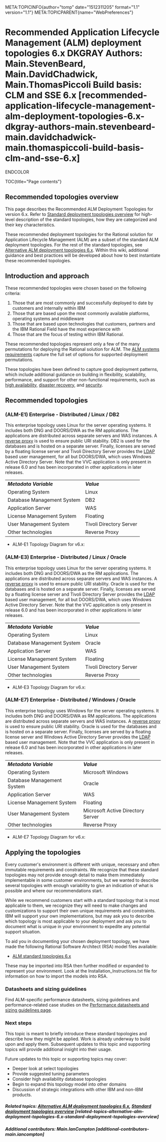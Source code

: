 META:TOPICINFO{author="tomp" date="1512311205" format="1.1"
version="1.1"} META:TOPICPARENT{name="WebPreferences"}

# Recommended Application Lifecycle Management (ALM) deployment topologies 6.x DKGRAY Authors: Main.StevenBeard, Main.DavidChadwick, Main.ThomasPiccoli Build basis: CLM and SSE 6.x [recommended-application-lifecycle-management-alm-deployment-topologies-6.x-dkgray-authors-main.stevenbeard-main.davidchadwick-main.thomaspiccoli-build-basis-clm-and-sse-6.x]

ENDCOLOR

TOC{title="Page contents"}

## Recommended topologies overview

This page describes the Recommended ALM Deployment Topologies for
version 6.x. Refer to [Standard deployment topologies
overview](StandardTopologiesOverview) for high-level description of the
standard topologies, how they are categorized and their key
characteristics.

These recommended deployment topologies for the Rational solution for
Application Lifecycle Management (ALM) are a subset of the standard ALM
deployment topologies. For the rest of the standard topologies, see
[Alternative ALM deployment topologies
6.x](AlternativeALMDeploymentTopologies6). Within this wiki, additional
guidance and best practices will be developed about how to best
instantiate these recommended topologies.

## Introduction and approach

These recommended topologies were chosen based on the following
criteria:

1.  Those that are most commonly and successfully deployed to date by
    customers and internally within IBM
2.  Those that are based upon the most commonly available platforms,
    operating systems and middleware
3.  Those that are based upon technologies that customers, partners and
    the IBM Rational Field have the most experience with
4.  Those that are the focus of testing within IBM Rational.

These recommended topologies represent only a few of the many
permutations for deploying the Rational solution for ALM. The [ALM
systems requirements](DeploymentInstallingUpgradingAndMigrating) capture
the full set of options for supported deployment permutations.

These topologies have been defined to capture good deployment patterns,
which include additional guidance on building in flexibility,
scalability, performance, and support for other non-functional
requirements, such as [high availability](HighAvailability), [disaster
recovery](DisasterRecovery), and [security](JTSAuthenticationExplained).

## Recommended topologies

### (ALM-E1) Enterprise - Distributed / Linux / DB2

This enterprise topology uses Linux for the server operating systems. It
includes both DNG and DOORS/DWA as the RM applications. The applications
are distributed across separate servers and WAS instances. A [reverse
proxy](InstallProxyServers) is used to ensure public URI stability. DB2
is used for the databases and is hosted on a separate server. Finally,
licenses are served by a floating license server and Tivoli Directory
Server provides the [LDAP](ConfigureCLMOnWASWithLDAP) based user
management, for all but DOORS/DWA, which uses Windows Active Directory
Server. Note that the VVC application is only present in release 6.0 and
has been incorporated in other applications in later releases.

|                            |                         |
|----------------------------|-------------------------|
| ***Metadata Variable***    | ***Value***             |
| Operating System           | Linux                   |
| Database Management System | DB2                     |
| Application Server         | WAS                     |
| License Management System  | Floating                |
| User Management System     | Tivoli Directory Server |
| Other technologies         | Reverse Proxy           |

-   ALM-E1 Topology Diagram for v6.x:

### (ALM-E3) Enterprise - Distributed / Linux / Oracle

This enterprise topology uses Linux for the server operating systems. It
includes both DNG and DOORS/DWA as the RM applications. The applications
are distributed across separate servers and WAS instances. A [reverse
proxy](InstallProxyServers) is used to ensure public URI stability.
Oracle is used for the databases and is hosted on a separate server.
Finally, licenses are served by a floating license server and Tivoli
Directory Server provides the [LDAP](ConfigureCLMOnWASWithLDAP) based
user management, for all but DOORS/DWA, which uses Windows Active
Directory Server. Note that the VVC application is only present in
release 6.0 and has been incorporated in other applications in later
releases.

|                            |                         |
|----------------------------|-------------------------|
| ***Metadata Variable***    | ***Value***             |
| Operating System           | Linux                   |
| Database Management System | Oracle                  |
| Application Server         | WAS                     |
| License Management System  | Floating                |
| User Management System     | Tivoli Directory Server |
| Other technologies         | Reverse Proxy           |

-   ALM-E3 Topology Diagram for v6.x:

### (ALM-E7) Enterprise - Distributed / Windows / Oracle

This enterprise topology uses Windows for the server operating systems.
It includes both DNG and DOORS/DWA as RM applications. The applications
are distributed across separate servers and WAS instances. A [reverse
proxy](InstallProxyServers) is used to ensure public URI stability.
Oracle is used for the databases and is hosted on a separate server.
Finally, licenses are served by a floating license server and Windows
Active Directory Server provides the [LDAP](ConfigureCLMOnWASWithLDAP)
based user management. Note that the VVC application is only present in
release 6.0 and has been incorporated in other applications in later
releases.

|                            |                                   |
|----------------------------|-----------------------------------|
| ***Metadata Variable***    | ***Value***                       |
| Operating System           | Microsoft Windows                 |
| Database Management System | Oracle                            |
| Application Server         | WAS                               |
| License Management System  | Floating                          |
| User Management System     | Microsoft Active Directory Server |
| Other technologies         | Reverse Proxy                     |

-   ALM-E7 Topology Diagram for v6.x:

## Applying the topologies

Every customer's environment is different with unique, necessary and
often immutable requirements and constraints. We recognize that these
standard topologies may not provide enough detail to make them
immediately implementable in some customer environments, but we wanted
to describe several topologies with enough variability to give an
indication of what is possible and where our recommendations start.

While we recommend customers start with a standard topology that is most
applicable to them, we recognize they will need to make changes and
customizations to support their own unique requirements and constraints.
IBM will support your own implementations, but may ask you to describe
which topology is most applicable to your deployment and ask you to
document what is unique in your environment to expedite any potential
support situation.

To aid you in documenting your chosen deployment topology, we have made
the following Rational Software Architect (RSA) model files available:

-   [ALM standard topologies
    6.x](ATTACHURL/com.ibm.alm.deployments.6.0.0.zip)

These may be imported into RSA then further modified or expanded to
represent your environment. Look at the Installation_Instructions.txt
file for information on how to import the models into RSA.

### Datasheets and sizing guidelines

Find ALM-specific performance datasheets, sizing guidelines and
performance-related case studies on the [Performance datasheets and
sizing guidelines page](PerformanceDatasheetsAndSizingGuidelines).

### Next steps

This topic is meant to briefly introduce these standard topologies and
describe how they might be applied. Work is already underway to build
upon and apply them. Subsequent updates to this topic and supporting
topics will provide additional insight into their usage.

Future updates to this topic or supporting topics may cover:

-   Deeper look at select topologies
-   Provide suggested tuning parameters
-   Consider high availability database topologies
-   Begin to expand this topology model into other domains
-   Discussion of strategic integrations with other IBM and non-IBM
    products.

##### Related topics: [Alternative ALM deployment topologies 6.x](AlternativeALMDeploymentTopologies6), [Standard deployment topologies overview](StandardTopologiesOverview) [related-topics-alternative-alm-deployment-topologies-6.x-standard-deployment-topologies-overview]

##### Additional contributors: Main.IanCompton [additional-contributors-main.iancompton]
